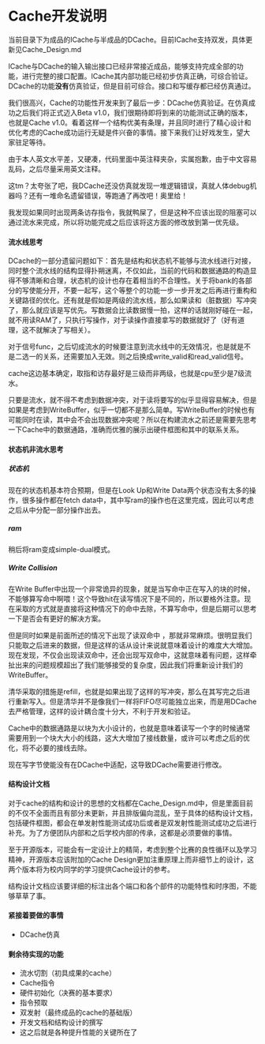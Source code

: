 # Cache开发说明

当前目录下为成品的ICache与半成品的DCache。目前ICache支持双发，具体更新见Cache_Design.md

ICache与DCache的输入输出接口已经非常接近成品，能够支持完成全部的功能，进行完整的接口配置。ICache其内部功能已经初步仿真正确，可综合验证。DCache的功能**没有**仿真验证，但是目前可综合。接口和写缓存都已经仿真通过。

我们很高兴，Cache的功能性开发来到了最后一步：DCache仿真验证。在仿真成功之后我们将正式迈入Beta v1.0，我们很期待即将到来的功能测试正确的版本，也就是Cache v1.0。看着这样一个结构优美有条理，并且同时进行了精心设计和优化考虑的Cache成功运行无疑是件兴奋的事情。接下来我们让好戏发生，望大家驻足等待。

由于本人英文水平差，又硬凑，代码里面中英注释夹杂，实属抱歉，由于中文容易乱码，之后尽量采用英文注释。

这tm？太夸张了吧，我DCache还没仿真就发现一堆逻辑错误，真就人体debug机器吗？还有一堆命名遗留错误，等跑通了再改吧！奥里给！

我发现如果同时出现两条访存指令，我就鸭屎了，但是这种不应该出现的阻塞可以通过流水来完成，所以将功能完成之后应该将这方面的修改放到第一优先级。

#### 流水线思考

DCache的一部分遗留问题如下：首先是结构和状态机不能够与流水线进行对接，同时整个流水线的结构显得扑朔迷离，不仅如此，当前的代码和数据通路的构造显得不够清晰和合理，状态机的设计也存在着相当的不合理性。关于将bank的各部分的写使能分开，不要一起写，这个等整个的功能一步一步开发之后再进行重构和关键路径的优化。还有就是假如是两级的流水线，那么如果读和（脏数据）写冲突了，那么就应该是写优先。写数据会比读数据慢一拍，这样的话就刚好碰在一起，就不用读RAM了，只执行写操作，对于读操作直接拿写的数据就好了（好有道理，这不就解决了写相关）。

对于信号func，之后切成流水的时候要注意到流水线中的无效情况，也是就是不是二选一的关系，还需要加入无效。则之后换成write_valid和read_valid信号。

cache这边基本确定，取指和访存最好是三级而非两级，也就是cpu至少是7级流水。

只要是流水，就不得不考虑到数据冲突，对于读将要写的似乎显得容易解决，但是如果是考虑到WriteBuffer，似乎一切都不是那么简单。写WriteBuffer的时候也有可能同时在读，其中会不会出现数据冲突呢？所以在构建流水之前还是需要先思考一下Cache中的数据通路，准确而优雅的展示出硬件框图和其中的联系关系。

#### 状态机非流水思考

##### 状态机

现在的状态机基本符合预期，但是在Look Up和Write Data两个状态没有太多的操作，很多操作都在fetch data中，其中写ram的操作也在这里完成，因此可以考虑之后从中分配一部分操作出去。

##### ram

稍后将ram变成simple-dual模式。

##### Write Collision

在Write Buffer中出现一个非常诡异的现象，就是当写命中正在写入的块的时候，不能够算写命中啊喂！这个导致hit在读写情况下是不同的，所以要格外注意。现在采取的方式就是直接将这种情况下的命中去除，不算写命中，但是后期可以思考一下是否会有更好的解决方案。

但是同时如果是前面所述的情况下出现了读双命中 ，那就非常麻烦。很明显我们只能取之后进来的数据，但是这样的话从设计来说就意味着设计的难度大大增加。现在发现，不仅会出现读双命中，还会出现写双命中，这就意味着有问题，这样牵扯出来的问题规模超出了我们能够接受的复杂度，因此我们将重新设计我们的WriteBuffer。

清华采取的措施是refill，也就是如果出现了这样的写冲突，那么在其写完之后进行重新写入。但是清华并不是像我们一样将FIFO尽可能独立出来，而是用DCache去严格管理，这样的设计耦合度十分大，不利于开发和验证。

Cache中的数据通路是以块为大小设计的，也就是意味着读写一个字的时候通常需要用到一个块大大小的线路，这大大增加了接线数量，或许可以考虑之后的优化，将不必要的接线去除。

现在写字节使能没有在DCache中适配，这导致DCache需要进行修改。

#### 结构设计文档

对于cache的结构和设计的思想的文档都在Cache_Design.md中，但是里面目前的不仅不全面而且有部分未更新，并且排版偏向混乱，至于具体的结构设计文档，包括硬件框图，都会在单发射性能测试成功后或者是双发射性能测试成功之后进行补充。为了方便团队内部和之后学校内部的传承，这都是必须要做的事情。

至于开源版本，可能会有一定设计上的精简，考虑到整个比赛的良性循环以及学习精神，开源版本应该附加的Cache Design更加注重原理上而非细节上的设计，这两个版本将为校内同学的学习提供Cache设计的参考。

结构设计文档应该要详细的标注出各个端口和各个部件的功能特性和时序图，不能够草草了事。

#### 紧接着要做的事情

- DCache仿真

#### 剩余待实现的功能

- 流水切割（初具成果的cache）
- Cache指令
- 硬件初始化（决赛的基本要求）
- 指令预取
- 双发射（最终成品的cache的基础版）
- 开发文档和结构设计的撰写
- 这之后就是各种提升性能的关键所在了


